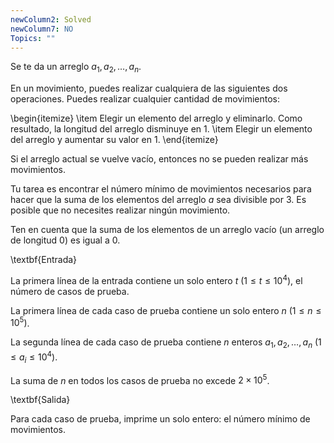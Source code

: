 ```yaml
---
newColumn2: Solved
newColumn7: NO
Topics: ""
---
```


Se te da un arreglo $a_1, a_2, \ldots, a_n$.

En un movimiento, puedes realizar cualquiera de las siguientes dos operaciones. Puedes realizar cualquier cantidad de movimientos:

\begin{itemize}
    \item Elegir un elemento del arreglo y eliminarlo. Como resultado, la longitud del arreglo disminuye en $1$.
    \item Elegir un elemento del arreglo y aumentar su valor en $1$.
\end{itemize}

Si el arreglo actual se vuelve vacío, entonces no se pueden realizar más movimientos.

Tu tarea es encontrar el número mínimo de movimientos necesarios para hacer que la suma de los elementos del arreglo $a$ sea divisible por $3$. Es posible que no necesites realizar ningún movimiento.

Ten en cuenta que la suma de los elementos de un arreglo vacío (un arreglo de longitud $0$) es igual a $0$.

\textbf{Entrada}

La primera línea de la entrada contiene un solo entero $t$ $(1 \leq t \leq 10^4)$, el número de casos de prueba.

La primera línea de cada caso de prueba contiene un solo entero $n$ $(1 \leq n \leq 10^5)$.

La segunda línea de cada caso de prueba contiene $n$ enteros $a_1, a_2, \ldots, a_n$ $(1 \leq a_i \leq 10^4)$.

La suma de $n$ en todos los casos de prueba no excede $2 \times 10^5$.

\textbf{Salida}

Para cada caso de prueba, imprime un solo entero: el número mínimo de movimientos.
